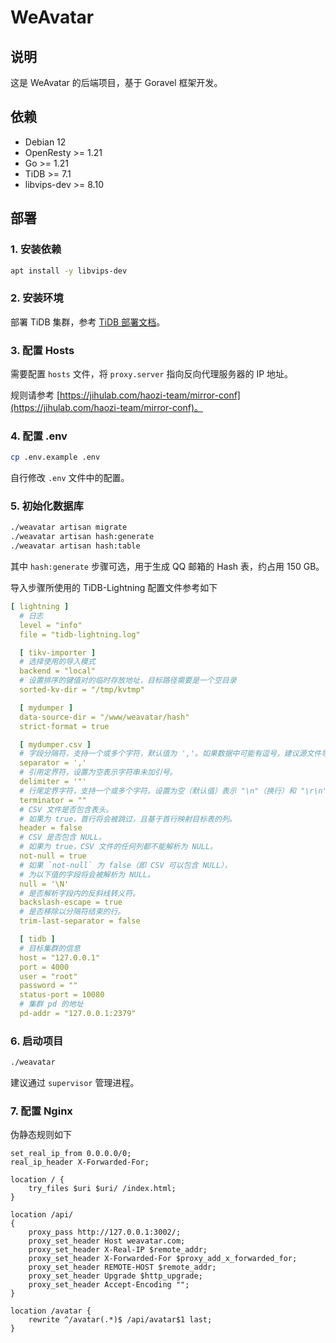 # WeAvatar

## 说明

这是 WeAvatar 的后端项目，基于 Goravel 框架开发。

## 依赖

- Debian 12
- OpenResty >= 1.21
- Go >= 1.21
- TiDB >= 7.1
- libvips-dev >= 8.10

## 部署

### 1. 安装依赖

```bash
apt install -y libvips-dev
```

### 2. 安装环境

部署 TiDB 集群，参考 [TiDB 部署文档](https://docs.pingcap.com/zh/tidb/stable/production-deployment-using-tiup)。

### 3. 配置 Hosts

需要配置 `hosts` 文件，将 `proxy.server` 指向反向代理服务器的 IP 地址。

规则请参考 [https://jihulab.com/haozi-team/mirror-conf](https://jihulab.com/haozi-team/mirror-conf)。

### 4. 配置 .env

```bash
cp .env.example .env
```

自行修改 `.env` 文件中的配置。

### 5. 初始化数据库

```bash
./weavatar artisan migrate
./weavatar artisan hash:generate
./weavatar artisan hash:table
```

其中 `hash:generate` 步骤可选，用于生成 QQ 邮箱的 Hash 表，约占用 150 GB。

导入步骤所使用的 TiDB-Lightning 配置文件参考如下

```yaml
[ lightning ]
  # 日志
  level = "info"
  file = "tidb-lightning.log"

  [ tikv-importer ]
  # 选择使用的导入模式
  backend = "local"
  # 设置排序的键值对的临时存放地址，目标路径需要是一个空目录
  sorted-kv-dir = "/tmp/kvtmp"

  [ mydumper ]
  data-source-dir = "/www/weavatar/hash"
  strict-format = true

  [ mydumper.csv ]
  # 字段分隔符，支持一个或多个字符，默认值为 ','。如果数据中可能有逗号，建议源文件导出时分隔符使用非常见组合字符例如'|+|'。
  separator = ','
  # 引用定界符，设置为空表示字符串未加引号。
  delimiter = '"'
  # 行尾定界字符，支持一个或多个字符。设置为空（默认值）表示 "\n"（换行）和 "\r\n" （回车+换行），均表示行尾。
  terminator = ""
  # CSV 文件是否包含表头。
  # 如果为 true，首行将会被跳过，且基于首行映射目标表的列。
  header = false
  # CSV 是否包含 NULL。
  # 如果为 true，CSV 文件的任何列都不能解析为 NULL。
  not-null = true
  # 如果 `not-null` 为 false（即 CSV 可以包含 NULL），
  # 为以下值的字段将会被解析为 NULL。
  null = '\N'
  # 是否解析字段内的反斜线转义符。
  backslash-escape = true
  # 是否移除以分隔符结束的行。
  trim-last-separator = false

  [ tidb ]
  # 目标集群的信息
  host = "127.0.0.1"
  port = 4000
  user = "root"
  password = ""
  status-port = 10080
  # 集群 pd 的地址
  pd-addr = "127.0.0.1:2379"
```

### 6. 启动项目

```bash
./weavatar
```

建议通过 `supervisor` 管理进程。

### 7. 配置 Nginx

伪静态规则如下

```nginx
set_real_ip_from 0.0.0.0/0;
real_ip_header X-Forwarded-For;

location / {
    try_files $uri $uri/ /index.html;
}

location /api/
{
    proxy_pass http://127.0.0.1:3002/;
    proxy_set_header Host weavatar.com;
    proxy_set_header X-Real-IP $remote_addr;
    proxy_set_header X-Forwarded-For $proxy_add_x_forwarded_for;
    proxy_set_header REMOTE-HOST $remote_addr;
    proxy_set_header Upgrade $http_upgrade;
    proxy_set_header Accept-Encoding "";
}

location /avatar {
    rewrite ^/avatar(.*)$ /api/avatar$1 last;
}
```
